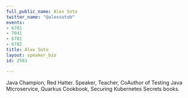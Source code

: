 ```yaml
---
full_public_name: Alex Soto
twitter_name: "@alexsotob"
events:
- 6781
- 7041
- 6781
- 6782
title: Alex Soto
layout: speaker_bio
id: 2581

---
```

Java Champion, Red Hatter. Speaker, Teacher, CoAuthor of Testing Java Microservice, Quarkus Cookbook, Securing Kubernetes Secrets books.